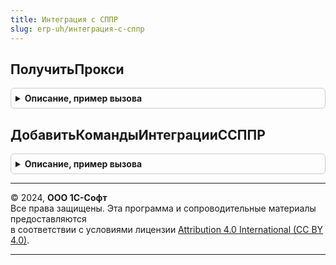 ```yaml
---
title: Интеграция с СППР
slug: erp-uh/интеграция-с-сппр
---
```



## ПолучитьПрокси
<details style="margin: 1em 0; padding: 0.5em; border: 1px solid #ccc; border-radius: 6px;">

<summary style="font-weight: bold; cursor: pointer;">Описание, пример вызова</summary>

```bsl

// Создает прокси веб-сервиса СППР. В случае ошибки вызывается исключение.
//
// Возвращаемое значение:
//	WSПрокси - Прокси веб-сервиса
//
Функция ПолучитьПрокси() Экспорт
```

Пример вызова
```bsl
Результат = ИнтеграцияССППР.ПолучитьПрокси() 
```
</details>

## ДобавитьКомандыИнтеграцииССППР
<details style="margin: 1em 0; padding: 0.5em; border: 1px solid #ccc; border-radius: 6px;">

<summary style="font-weight: bold; cursor: pointer;">Описание, пример вызова</summary>

```bsl

// Добавляет в форму команды для интеграции с СППР
//
// Параметры:
//  Форма					- ФормаКлиентскогоПриложения - Форма в которой нужно разместить команды СППР
//  ДополнительныеПараметры	- Структура - Дополнительные параметры, которые могут содержать место размещения команд
//											Если место размещения команд не указано, то команды будут размещены в командной панели,
//											содержащей команду справки.
//
Процедура ДобавитьКомандыИнтеграцииССППР(Форма, ДополнительныеПараметры = Неопределено) Экспорт
```

Пример вызова
```bsl
ИнтеграцияССППР.ДобавитьКомандыИнтеграцииССППР(Форма, ДополнительныеПараметры);
```
</details>

---

© 2024, **ООО 1С-Софт**  
Все права защищены. Эта программа и сопроводительные материалы предоставляются  
в соответствии с условиями лицензии [Attribution 4.0 International (CC BY 4.0)](https://creativecommons.org/licenses/by/4.0/legalcode).

---
